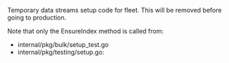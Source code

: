 Temporary data streams setup code for fleet.
This will be removed before going to production.

Note that only the EnsureIndex method is called from:
- internal/pkg/bulk/setup_test.go
- internal/pkg/testing/setup.go:

